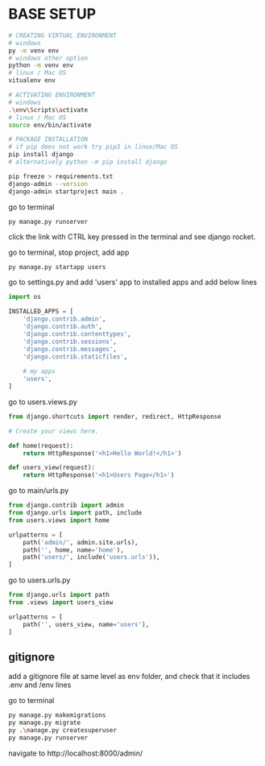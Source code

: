 # BASE SETUP

```bash
# CREATING VIRTUAL ENVIRONMENT
# windows
py -m venv env
# windows other option
python -m venv env
# linux / Mac OS
vitualenv env

# ACTIVATING ENVIRONMENT
# windows
.\env\Scripts\activate
# linux / Mac OS
source env/bin/activate

# PACKAGE INSTALLATION
# if pip does not work try pip3 in linux/Mac OS
pip install django
# alternatively python -m pip install django

pip freeze > requirements.txt
django-admin --version
django-admin startproject main .
```

go to terminal

```bash
py manage.py runserver
```

click the link with CTRL key pressed in the terminal and see django rocket.

go to terminal, stop project, add app

```
py manage.py startapp users
```

go to settings.py and add 'users' app to installed apps and add below lines

```python
import os

INSTALLED_APPS = [
    'django.contrib.admin',
    'django.contrib.auth',
    'django.contrib.contenttypes',
    'django.contrib.sessions',
    'django.contrib.messages',
    'django.contrib.staticfiles',
    
    # my apps
    'users',
]
```

go to users.views.py

```python
from django.shortcuts import render, redirect, HttpResponse

# Create your views here.

def home(request):
    return HttpResponse('<h1>Hello World!</h1>')

def users_view(request):
    return HttpResponse('<h1>Users Page</h1>')
```

go to main/urls.py

```python
from django.contrib import admin
from django.urls import path, include
from users.views import home

urlpatterns = [
    path('admin/', admin.site.urls),
    path('', home, name='home'),
    path('users/', include('users.urls')),
] 
```

go to users.urls.py

```python
from django.urls import path
from .views import users_view

urlpatterns = [
    path('', users_view, name='users'),
]
```

## gitignore

add a gitignore file at same level as env folder, and check that it includes .env and /env lines

go to terminal

```bash
py manage.py makemigrations
py manage.py migrate
py .\manage.py createsuperuser
py manage.py runserver
```

navigate to http://localhost:8000/admin/
